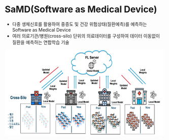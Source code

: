 # SaMD(Software as Medical Device)
- 다중 생체신호를 활용하여 중증도 및 건강 위험상태(질환예측)를 예측하는 Software as Medical Device
- 여러 의료기관/병원(cross-silo) 단위의 의료데이터를 구성하여 데이터 이동없이 질환을 예측하는 연합학습 기술 <br>
<img src="./img/SaMD.png">